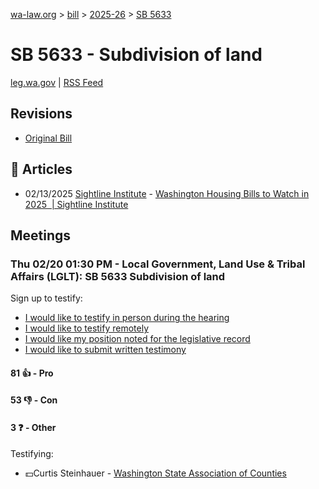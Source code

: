 [wa-law.org](/) > [bill](/bill/) > [2025-26](/bill/2025-26/) > [SB 5633](/bill/2025-26/sb/5633/)

# SB 5633 - Subdivision of land
[leg.wa.gov](https://app.leg.wa.gov/billsummary?BillNumber=5633&Year=2025&Initiative=false) | [RSS Feed](./rss.xml)

## Revisions
* [Original Bill](1/)

## 📰 Articles
* 02/13/2025 [Sightline Institute](/org/sightline_institute/) - [Washington Housing Bills to Watch in 2025  | Sightline Institute](https://www.sightline.org/2025/02/13/washington-housing-bills-to-watch-in-2025/#:~:text=SB%205633)

## Meetings
### Thu 02/20 01:30 PM - Local Government, Land Use & Tribal Affairs (LGLT): SB 5633 Subdivision of land
Sign up to testify:
* [I would like to testify in person during the hearing](https://app.leg.wa.gov/csi/Testifier/Add?chamber=House&mId=32823&aId=164344&caId=25864&tId=1)
* [I would like to testify remotely](https://app.leg.wa.gov/csi/Testifier/Add?chamber=House&mId=32823&aId=164344&caId=25864&tId=2)
* [I would like my position noted for the legislative record](https://app.leg.wa.gov/csi/Testifier/Add?chamber=House&mId=32823&aId=164344&caId=25864&tId=3)
* [I would like to submit written testimony](https://app.leg.wa.gov/csi/Testifier/Add?chamber=House&mId=32823&aId=164344&caId=25864&tId=4)

#### 81 👍 - Pro

#### 53 👎 - Con

#### 3 ❓ - Other
Testifying:
* 💵Curtis Steinhauer - [Washington State Association of Counties](/org/washington_state_association_of_counties/)
